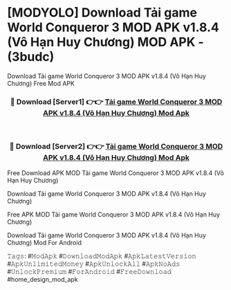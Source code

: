 # [MODYOLO] Download Tải game World Conqueror 3 MOD APK v1.8.4 (Vô Hạn Huy Chương) MOD APK - (3budc)
Download Tải game World Conqueror 3 MOD APK v1.8.4 (Vô Hạn Huy Chương) Free Mod APK

<div align="center">
<h3>🔴 Download [Server1] 👉👉 <a href="https://apk-comot.site?title=Tải_game_World_Conqueror_3_MOD_APK_v1.8.4_(Vô_Hạn_Huy_Chương)">Tải game World Conqueror 3 MOD APK v1.8.4 (Vô Hạn Huy Chương) Mod Apk</a></h3><br>

<h3>🔴 Download [Server2] 👉👉 <a href="https://apk-comot.site?title=Tải_game_World_Conqueror_3_MOD_APK_v1.8.4_(Vô_Hạn_Huy_Chương)">Tải game World Conqueror 3 MOD APK v1.8.4 (Vô Hạn Huy Chương) Mod Apk</a></h3>
</div>


Free Download APK MOD Tải game World Conqueror 3 MOD APK v1.8.4 (Vô Hạn Huy Chương)

Download Tải game World Conqueror 3 MOD APK v1.8.4 (Vô Hạn Huy Chương) 

Free APK MOD Tải game World Conqueror 3 MOD APK v1.8.4 (Vô Hạn Huy Chương) 

Download Tải game World Conqueror 3 MOD APK v1.8.4 (Vô Hạn Huy Chương) Mod For Android

𝚃𝚊𝚐𝚜: #𝙼𝚘𝚍𝙰𝚙𝚔 #𝙳𝚘𝚠𝚗𝚕𝚘𝚊𝚍𝙼𝚘𝚍𝙰𝚙𝚔 #𝙰𝚙𝚔𝙻𝚊𝚝𝚎𝚜𝚝𝚅𝚎𝚛𝚜𝚒𝚘𝚗 #𝙰𝚙𝚔𝚄𝚗𝚕𝚒𝚖𝚒𝚝𝚎𝚍𝙼𝚘𝚗𝚎𝚢 #𝙰𝚙𝚔𝚄𝚗𝚕𝚘𝚌𝚔𝙰𝚕𝚕 #𝙰𝚙𝚔𝙽𝚘𝙰𝚍𝚜 #𝚄𝚗𝚕𝚘𝚌𝚔𝙿𝚛𝚎𝚖𝚒𝚞𝚖 #𝙵𝚘𝚛𝙰𝚗𝚍𝚛𝚘𝚒𝚍 #𝙵𝚛𝚎𝚎𝙳𝚘𝚠𝚗𝚕𝚘𝚊𝚍 #home_design_mod_apk